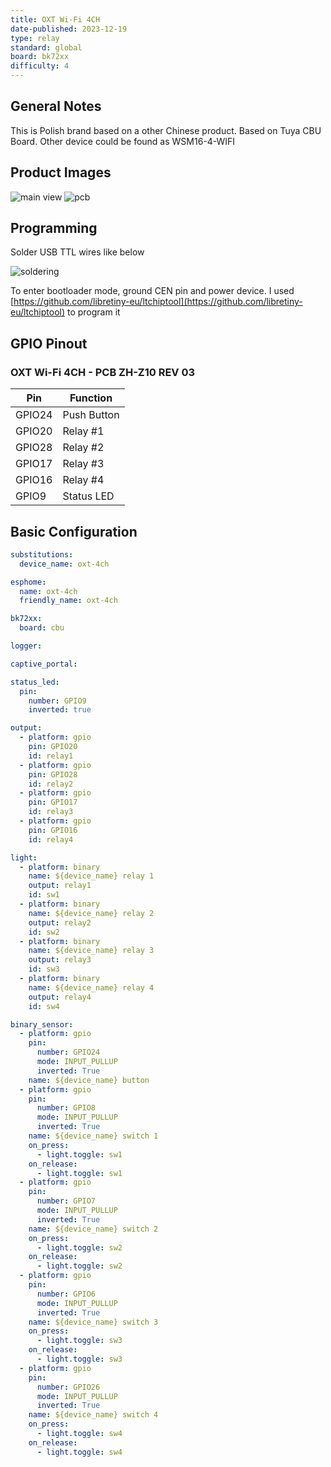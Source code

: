 ```yaml
---
title: OXT Wi-Fi 4CH
date-published: 2023-12-19
type: relay
standard: global
board: bk72xx
difficulty: 4
---
```


## General Notes

This is Polish brand based on a other Chinese product. Based on Tuya CBU Board.
Other device could be found as WSM16-4-WIFI

## Product Images

![main view](./device_main.jpg "FRONT")
![pcb](./pcb_front.jpg "PCB")

## Programming

Solder USB TTL wires like below

![soldering](./soldering.jpg "soldering")

To enter bootloader mode, ground CEN pin and power device. I used
[https://github.com/libretiny-eu/ltchiptool](https://github.com/libretiny-eu/ltchiptool) to
program it

## GPIO Pinout

### OXT Wi-Fi 4CH - PCB ZH-Z10 REV 03

| Pin    | Function    |
| ------ | ----------- |
| GPIO24 | Push Button |
| GPIO20 | Relay #1    |
| GPIO28 | Relay #2    |
| GPIO17 | Relay #3    |
| GPIO16 | Relay #4    |
| GPIO9  | Status LED  |

## Basic Configuration

```yaml
substitutions:
  device_name: oxt-4ch

esphome:
  name: oxt-4ch
  friendly_name: oxt-4ch

bk72xx:
  board: cbu

logger:

captive_portal:

status_led:
  pin:
    number: GPIO9
    inverted: true

output:
  - platform: gpio
    pin: GPIO20
    id: relay1
  - platform: gpio
    pin: GPIO28
    id: relay2
  - platform: gpio
    pin: GPIO17
    id: relay3
  - platform: gpio
    pin: GPIO16
    id: relay4

light:
  - platform: binary
    name: ${device_name} relay 1
    output: relay1
    id: sw1
  - platform: binary
    name: ${device_name} relay 2
    output: relay2
    id: sw2
  - platform: binary
    name: ${device_name} relay 3
    output: relay3
    id: sw3
  - platform: binary
    name: ${device_name} relay 4
    output: relay4
    id: sw4

binary_sensor:
  - platform: gpio
    pin:
      number: GPIO24
      mode: INPUT_PULLUP
      inverted: True
    name: ${device_name} button
  - platform: gpio
    pin:
      number: GPIO8
      mode: INPUT_PULLUP
      inverted: True
    name: ${device_name} switch 1
    on_press:
      - light.toggle: sw1
    on_release:
      - light.toggle: sw1
  - platform: gpio
    pin:
      number: GPIO7
      mode: INPUT_PULLUP
      inverted: True
    name: ${device_name} switch 2
    on_press:
      - light.toggle: sw2
    on_release:
      - light.toggle: sw2
  - platform: gpio
    pin:
      number: GPIO6
      mode: INPUT_PULLUP
      inverted: True
    name: ${device_name} switch 3
    on_press:
      - light.toggle: sw3
    on_release:
      - light.toggle: sw3
  - platform: gpio
    pin:
      number: GPIO26
      mode: INPUT_PULLUP
      inverted: True
    name: ${device_name} switch 4
    on_press:
      - light.toggle: sw4
    on_release:
      - light.toggle: sw4
```
